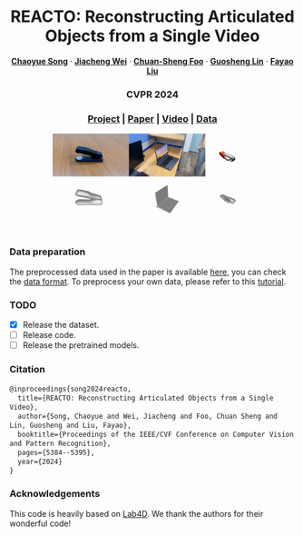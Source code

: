 <div align="center">

  <h1 align="center">REACTO: Reconstructing Articulated Objects from a Single Video</h1>
  <div>
    <a href="https://chaoyuesong.github.io"><strong>Chaoyue Song</strong></a>
    ·
    <a href="https://plusmultiply.github.io/"><strong>Jiacheng Wei</strong></a>
      ·
    <a href="http://ai.stanford.edu/~csfoo/"><strong>Chuan-Sheng Foo</strong></a>
      ·
    <a href="https://guosheng.github.io/"><strong>Guosheng Lin</strong></a>
          ·
    <a href="https://sites.google.com/site/fayaoliu/"><strong>Fayao Liu</strong></a>
  </div>
  
   ### CVPR 2024

   ### [Project](https://chaoyuesong.github.io/REACTO/) | [Paper](https://arxiv.org/abs/2404.11151) | [Video](https://www.youtube.com/watch?v=6f-lyqLMbRc) | [Data](https://huggingface.co/datasets/chaoyue7/reacto_data) 
<tr>
    <img src="https://github.com/ChaoyueSong/ChaoyueSong.github.io/blob/gh-pages/files/project/reacto_cvpr2024/reacto_teaser.gif" width="70%"/>
</tr>
</div>
<br />

### Data preparation
The preprocessed data used in the paper is available [here](https://huggingface.co/datasets/chaoyue7/reacto_data), you can check the [data format](https://lab4d-org.github.io/lab4d/tutorials/arbitrary_video.html). To preprocess your own data, please refer to this [tutorial](https://lab4d-org.github.io/lab4d/tutorials/preprocessing.html). 

### TODO
- [x] Release the dataset.
- [ ] Release code.
- [ ] Release the pretrained models.

### Citation

```
@inproceedings{song2024reacto,
  title={REACTO: Reconstructing Articulated Objects from a Single Video},
  author={Song, Chaoyue and Wei, Jiacheng and Foo, Chuan Sheng and Lin, Guosheng and Liu, Fayao},
  booktitle={Proceedings of the IEEE/CVF Conference on Computer Vision and Pattern Recognition},
  pages={5384--5395},
  year={2024}
}
```

### Acknowledgements
This code is heavily based on [Lab4D](https://github.com/lab4d-org/lab4d). We thank the authors for their wonderful code!
